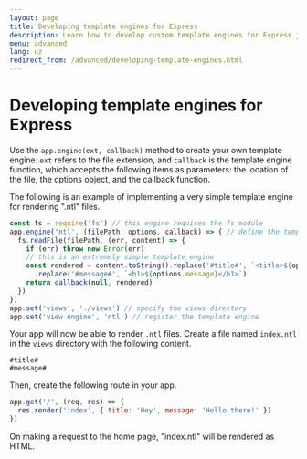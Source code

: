```yaml
---
layout: page
title: Developing template engines for Express
description: Learn how to develop custom template engines for Express.js using app.engine(), with examples on creating and integrating your own template rendering logic.
menu: advanced
lang: uz
redirect_from: /advanced/developing-template-engines.html
---
```


# Developing template engines for Express

Use the `app.engine(ext, callback)` method to create your own template engine. `ext` refers to the file extension, and `callback` is the template engine function, which accepts the following items as parameters: the location of the file, the options object, and the callback function.

The following is an example of implementing a very simple template engine for rendering ".ntl" files.

```js
const fs = require('fs') // this engine requires the fs module
app.engine('ntl', (filePath, options, callback) => { // define the template engine
  fs.readFile(filePath, (err, content) => {
    if (err) throw new Error(err)
    // this is an extremely simple template engine
    const rendered = content.toString().replace('#title#', `<title>${options.title}</title>`)
      .replace('#message#', `<h1>${options.message}</h1>`)
    return callback(null, rendered)
  })
})
app.set('views', './views') // specify the views directory
app.set('view engine', 'ntl') // register the template engine
```

Your app will now be able to render `.ntl` files. Create a file named `index.ntl` in the `views` directory with the following content.

```pug
#title#
#message#
```

Then, create the following route in your app.

```js
app.get('/', (req, res) => {
  res.render('index', { title: 'Hey', message: 'Hello there!' })
})
```

On making a request to the home page, "index.ntl" will be rendered as HTML.

